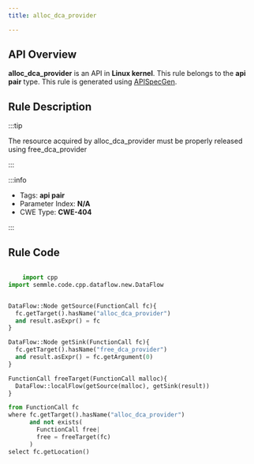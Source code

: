 ```yaml
---
title: alloc_dca_provider

---
```



## API Overview
**alloc_dca_provider** is an API in **Linux kernel**. This rule belongs to the **api pair** type. This rule is generated using [APISpecGen](../../tools/APISpecGen).
## Rule Description

:::tip

The resource acquired by alloc_dca_provider must be properly released using free_dca_provider

:::

:::info

- Tags: **api pair**
- Parameter Index: **N/A**
- CWE Type: **CWE-404**

:::

## Rule Code
```python

    import cpp
import semmle.code.cpp.dataflow.new.DataFlow


DataFlow::Node getSource(FunctionCall fc){
  fc.getTarget().hasName("alloc_dca_provider")
  and result.asExpr() = fc
}

DataFlow::Node getSink(FunctionCall fc){
  fc.getTarget().hasName("free_dca_provider")
  and result.asExpr() = fc.getArgument(0)
}

FunctionCall freeTarget(FunctionCall malloc){
  DataFlow::localFlow(getSource(malloc), getSink(result))
}

from FunctionCall fc
where fc.getTarget().hasName("alloc_dca_provider")
      and not exists(
        FunctionCall free| 
        free = freeTarget(fc)
      )
select fc.getLocation()

    
```